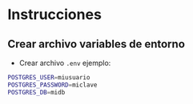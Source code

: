 # Instrucciones

## Crear archivo variables de entorno

- Crear archivo `.env` ejemplo:

```bash
POSTGRES_USER=miusuario
POSTGRES_PASSWORD=miclave
POSTGRES_DB=midb
```